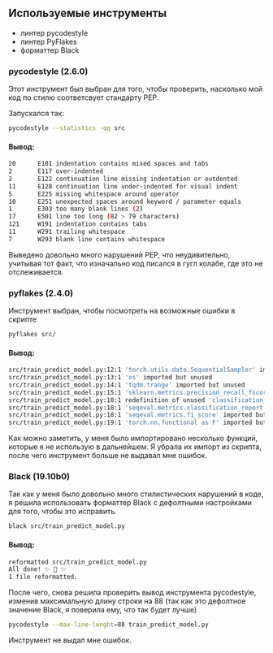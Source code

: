 
## Используемые инструменты

+ линтер pycodestyle
+ линтер PyFlakes
+ форматтер Black


### pycodestyle (2.6.0)


Этот инструмент был выбран для того, чтобы проверить, насколько мой код по стилю соответсвует стандарту PEP. 

Запускался так:

```sh
pycodestyle --statistics -qq src
```

#### Вывод:

```sh
20      E101 indentation contains mixed spaces and tabs
2       E117 over-indented
2       E122 continuation line missing indentation or outdented
11      E128 continuation line under-indented for visual indent
5       E225 missing whitespace around operator
10      E251 unexpected spaces around keyword / parameter equals
1       E303 too many blank lines (2)
17      E501 line too long (82 > 79 characters)
121     W191 indentation contains tabs
11      W291 trailing whitespace
7       W293 blank line contains whitespace
```

Выведено довольно много нарушений PEP, что неудивительно, учитывая тот факт, что изначально код писался в гугл колабе, где это не отслеживается.

### pyflakes (2.4.0)

Инструмент выбран, чтобы посмотреть на возможные ошибки в скрипте

```sh
pyflakes src/
```
#### Вывод:

```sh
src/train_predict_model.py:12:1 'torch.utils.data.SequentialSampler' imported but unused
src/train_predict_model.py:13:1 'os' imported but unused
src/train_predict_model.py:14:1 'tqdm.trange' imported but unused
src/train_predict_model.py:15:1 'sklearn.metrics.precision_recall_fscore_support' imported but unused
src/train_predict_model.py:18:1 redefinition of unused 'classification_report' from line 15
src/train_predict_model.py:18:1 'seqeval.metrics.classification_report' imported but unused
src/train_predict_model.py:18:1 'seqeval.metrics.f1_score' imported but unused
src/train_predict_model.py:19:1 'torch.nn.functional as F' imported but unused
```

Как можно заметить, у меня было импортировано несколько функций, которые я не использую в дальнейшем. 
Я убрала их импорт из скрипта, после чего инструмент больше не выдавал мне ошибок.

### Black (19.10b0)


Так как у меня было довольно много стилистических нарушений в коде, я решила использовать форматтер Black
с дефолтными настройками для того, чтобы это исправить.

```sh
black src/train_predict_model.py
```

#### Вывод:

```sh
reformatted src/train_predict_model.py
All done! ✨ 🍰 ✨
1 file reformatted.
```

После чего, снова решила проверить вывод инструмента pycodestyle, изменив максимальную длину строки на 88
(так как это дефолтное значение Black, я поверила ему, что так будет лучше)

```sh
pycodestyle --max-line-lenght=88 train_predict_model.py
```
Инструмент не выдал мне ошибок.

